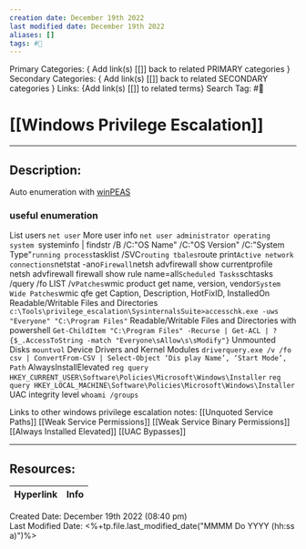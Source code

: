 ```yaml
---
creation date: December 19th 2022
last modified date: December 19th 2022
aliases: []
tags: #📕
---
```


Primary Categories: { Add link(s) [[]] back to related PRIMARY categories }
Secondary Categories:  { Add link(s) [[]] back to related SECONDARY categories }
Links: {Add link(s) [[]] to related terms}
Search Tag: #📕  

# [[Windows Privilege Escalation]]  
___

## Description:  
Auto enumeration with [winPEAS](https://github.com/carlospolop/PEASS-ng/tree/master/winPEAS)

### useful enumeration
List users
`net user`
More user info
`net user administrator
operating system
`systeminfo | findstr /B /C:"OS Name" /C:"OS Version" /C:"System Type"`
running process
`tasklist /SVC`
routing tbales
`route print`
Active network connections
`netstat -ano`
Firewall
`netsh advfirewall show currentprofile`
`netsh advfirewall firewall show rule name=all`
Scheduled Tasks
`schtasks /query /fo LIST /v`
Patches
`wmic product get name, version, vendor`
System Wide Patches
`wmic qfe get Caption, Description, HotFixID, InstalledOn
Readable/Writable Files and Directories
`c:\Tools\privilege_escalation\SysinternalsSuite>accesschk.exe -uws "Everyone" "C:\Program Files"`
Readable/Writable Files and Directories with powershell
`Get-ChildItem "C:\Program Files" -Recurse | Get-ACL | ?{$_.AccessToString -match "Everyone\sAllow\s\sModify"}`
Unmounted Disks
`mountvol`
Device Drivers and Kernel Modules
`driverquery.exe /v /fo csv | ConvertFrom-CSV | Select-Object ‘Dis play Name’, ‘Start Mode’, Path`
AlwaysInstallElevated
`reg query HKEY_CURRENT_USER\Software\Policies\Microsoft\Windows\Installer`
`reg query HKEY_LOCAL_MACHINE\Software\Policies\Microsoft\Windows\Installer`
UAC integrity level
`whoami /groups`




Links to other windows privilege escalation notes:
[[Unquoted Service Paths]]
[[Weak Service Permissions]]
[[Weak Service Binary Permissions]]
[[Always Installed Elevated]]
[[UAC Bypasses]]




___

## Resources:

| Hyperlink | Info |
| --------- | ---- |


Created Date: December 19th 2022 (08:40 pm)  
Last Modified Date: <%+tp.file.last_modified_date("MMMM Do YYYY (hh:ss a)")%>
